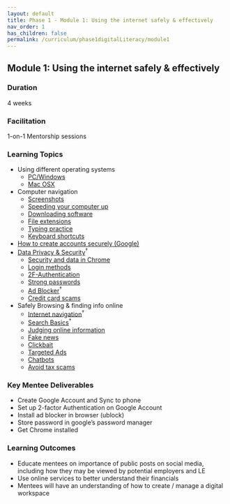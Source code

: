 ```yaml
---
layout: default
title: Phase 1 - Module 1: Using the internet safely & effectively
nav_order: 1
has_children: false
permalink: /curriculum/phase1digitalLiteracy/module1
---
```


## Module 1: Using the internet safely & effectively

### Duration

4 weeks

### Facilitation

1-on-1 Mentorship sessions

### Learning Topics

- Using different operating systems
  - <a href="https://www.digitallearn.org/courses/using-a-pc-windows-10-new" target="_blank">PC/Windows</a>
  - <a href="https://www.digitallearn.org/courses/using-a-mac-os-x" target="_blank">Mac OSX</a>
- Computer navigation
  - <a href="https://edu.gcfglobal.org/en/techsavvy/taking-screenshots/1/" target="_blank">Screenshots</a>
  - <a href="https://edu.gcfglobal.org/en/basic-computer-skills/tips-for-speeding-up-your-computer/1/" target="_blank">Speeding your computer up</a>
  - <a href="https://edu.gcfglobal.org/en/basic-computer-skills/installing-software-on-your-mac/1/" target="_blank">Downloading software</a>
  - <a href="https://edu.gcfglobal.org/en/basic-computer-skills/understanding-file-extensions/1/" target="_blank">File extensions</a>
  - <a href="https://edu.gcfglobal.org/en/typing/typing/1/" target="_blank">Typing practice</a>
  - <a href="https://edu.gcfglobal.org/en/techsavvy/keyboard-shortcuts/1/" target="_blank">Keyboard shortcuts</a>
- <a href="https://edu.gcfglobal.org/en/googleaccount/" target="_blank">How to create accounts securely (Google)</a>
- <a href="https://emergentworks.github.io/curriculum/digital-literacy/digital-security.html" target="_blank">Data Privacy & Security</a><sup>†</sup>
  - <a href="https://edu.gcfglobal.org/en/chrome/privacy-and-security-in-chrome/1/" target="_blank">Security and data in Chrome</a>
  - <a href="https://edu.gcfglobal.org/en/thenow/understanding-login-methods/1/" target="_blank">Login methods</a>
  - <a href="https://edu.gcfglobal.org/en/thenow/what-is-twofactor-authentication/1/" target="_blank">2F-Authentication</a>
  - <a href="https://edu.gcfglobal.org/en/internetsafety/creating-strong-passwords/1/" target="_blank">Strong passwords</a>
  - <a href="https://nordvpn.com/blog/what-is-ad-blocking/#:~:text=An%20ad%20blocker%20is%20any,web%20page%20against%20massive%20blacklists." target="_blank">Ad Blocker</a><sup>†</sup>
  - <a href="https://edu.gcfglobal.org/en/thenow/common-credit-card-scams/1/" target="_blank">Credit card scams</a>
- Safely Browsing & finding info online
  - <a href="https://emergentworks.github.io/curriculum/digital-literacy/the-internet.html" target="_blank">Internet navigation</a><sup>†</sup>
  - <a href="https://emergentworks.github.io/curriculum/digital-literacy/search.html" target="_blank">Search Basics</a><sup>†</sup>
  - <a href="https://edu.gcfglobal.org/en/digital-media-literacy/judging-online-information/1/" target="_blank">Judging online information</a>
  - <a href="https://edu.gcfglobal.org/en/thenow/what-is-fake-news/1/" target="_blank">Fake news</a>
  - <a href="https://edu.gcfglobal.org/en/thenow/what-is-clickbait/1/" target="_blank">Clickbait</a>
  - <a href="https://edu.gcfglobal.org/en/thenow/what-is-targeted-advertising/1/" target="_blank">Targeted Ads</a>
  - <a href="https://edu.gcfglobal.org/en/thenow/what-are-chatbots/1/" target="_blank">Chatbots</a>
  - <a href="https://edu.gcfglobal.org/en/online-money-tips/how-to-avoid-tax-scams/1/" target="_blank">Avoid tax scams</a>

### Key Mentee Deliverables

- Create Google Account and Sync to phone
- Set up 2-factor Authentication on Google Account
- Install ad blocker in browser (ublock)
- Store password in google’s password manager
- Get Chrome installed

### Learning Outcomes

- Educate mentees on importance of public posts on social media, including how they may be viewed by potential employers and LE
- Use online services to better understand their financials
- Mentees will have an understanding of how to create / manage a digital workspace
